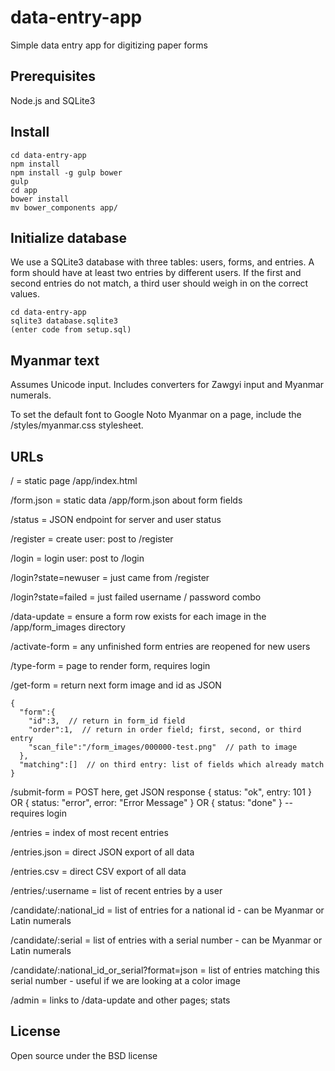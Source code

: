 # data-entry-app

Simple data entry app for digitizing paper forms

## Prerequisites

Node.js and SQLite3

## Install
```
cd data-entry-app
npm install
npm install -g gulp bower
gulp
cd app
bower install
mv bower_components app/
```

## Initialize database

We use a SQLite3 database with three tables: users, forms, and entries. A form should have at least
two entries by different users. If the first and second entries do not match, a third user should
weigh in on the correct values.

```
cd data-entry-app
sqlite3 database.sqlite3
(enter code from setup.sql)
```

## Myanmar text

Assumes Unicode input. Includes converters for Zawgyi input and Myanmar numerals.

To set the default font to Google Noto Myanmar on a page, include the /styles/myanmar.css stylesheet.

## URLs

/ = static page /app/index.html

/form.json = static data /app/form.json about form fields

/status = JSON endpoint for server and user status

/register = create user: post to /register

/login = login user: post to /login

/login?state=newuser = just came from /register

/login?state=failed = just failed username / password combo

/data-update = ensure a form row exists for each image in the /app/form_images directory

/activate-form = any unfinished form entries are reopened for new users

/type-form = page to render form, requires login

/get-form = return next form image and id as JSON

```
{
  "form":{
    "id":3,  // return in form_id field
    "order":1,  // return in order field; first, second, or third entry
    "scan_file":"/form_images/000000-test.png"  // path to image
  },
  "matching":[]  // on third entry: list of fields which already match
}
```

/submit-form = POST here, get JSON response { status: "ok", entry: 101 } OR { status: "error", error: "Error Message" } OR { status: "done" } -- requires login

/entries = index of most recent entries

/entries.json = direct JSON export of all data

/entries.csv = direct CSV export of all data

/entries/:username = list of recent entries by a user

/candidate/:national_id = list of entries for a national id - can be Myanmar or Latin numerals

/candidate/:serial = list of entries with a serial number - can be Myanmar or Latin numerals

/candidate/:national_id_or_serial?format=json = list of entries matching this serial number - useful if we are looking at a color image

/admin = links to /data-update and other pages; stats

## License

Open source under the BSD license
